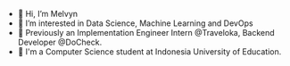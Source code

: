 - 👋 Hi, I’m Melvyn
- 👀 I’m interested in Data Science, Machine Learning and DevOps
- 🏢 Previously an Implementation Engineer Intern @Traveloka, Backend Developer @DoCheck.
- 🏫 I'm a Computer Science student at Indonesia University of Education.

<!---
maoenti/maoenti is a ✨ special ✨ repository because its `README.md` (this file) appears on your GitHub profile.
You can click the Preview link to take a look at your changes.
--->
